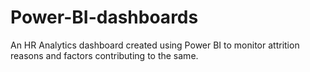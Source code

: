 # Power-BI-dashboards
An HR Analytics dashboard created using Power BI to monitor attrition reasons and factors contributing to the same.
